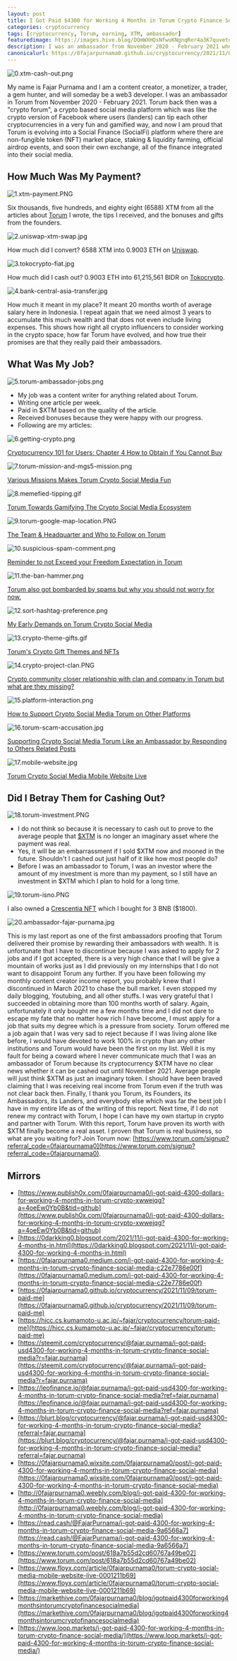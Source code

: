 ```yaml
---
layout: post
title: I Got Paid $4300 for Working 4 Months in Torum Crypto Finance Social Media
categories: cryptocurrency
tags: [cryptocurrency, Torum, earning, XTM, ambassador]
featuredimage: https://images.hive.blog/DQmWXHQsNfwuKNgnqRer4a3K7quvetqqMrGa59kEQMehMm2/0.xtm-cash-out.png
description: I was an ambassador from November 2020 - February 2021 where my job was to write contents about Torum once a week and finally cashed out XTM.
canonicalurl: https://0fajarpurnama0.github.io/cryptocurrency/2021/11/09/torum-paid-me
---
```


![0.xtm-cash-out.png](https://images.hive.blog/DQmWXHQsNfwuKNgnqRer4a3K7quvetqqMrGa59kEQMehMm2/0.xtm-cash-out.png)

My name is Fajar Purnama and I am a content creator, a monetizer, a trader, a gem hunter, and will someday be a web3 developer. I was an ambassador in Torum from November 2020 - February 2021\. Torum back then was a "crypto forum", a crypto based social media platform which was like the crypto version of Facebook where users (landers) can tip each other cryptocurrencies in a very fun and gamified way, and now I am proud that Torum is evolving into a Social Finance (SocialFi) platform where there are non-fungible token (NFT) market place, staking & liquidity farming, official airdrop events, and soon their own exchange, all of the finance integrated into their social media.



## How Much Was My Payment?

![1.xtm-payment.PNG](https://images.hive.blog/DQmZRHN3oFPxazrStn1WDejoqGhDHfdEr9HJLMsgb9Wpi3e/1.xtm-payment.PNG)

Six thousands, five hundreds, and eighty eight (6588) XTM from all the articles about [Torum](https://www.torum.com/signup?referral_code=0fajarpurnama0) I wrote, the tips I received, and the bonuses and gifts from the founders.

![2.uniswap-xtm-swap.jpg](https://images.hive.blog/DQmWeLzQPfTjHiX31rkrohmf2qrz7YoX815JnzVLrxvagoH/2.uniswap-xtm-swap.jpg)

How much did I convert? 6588 XTM into 0.9003 ETH on [Uniswap](https://app.uniswap.org/#/swap?inputCurrency=ETH&outputCurrency=0xcd1faff6e578fa5cac469d2418c95671ba1a62fe).

![3.tokocrypto-fiat.jpg](https://images.hive.blog/DQmepfBMXrhJeXKb3reHfcrWHoucfsaeyGAaLkG2BTWVDvz/3.tokocrypto-fiat.jpg)

How much did I cash out? 0.9003 ETH into 61,215,561 BIDR on [Tokocrypto](https://www.tokocrypto.com/account/signup?ref=QNIM7G1Q).

![4.bank-central-asia-transfer.jpg](https://images.hive.blog/DQmbjbEEBuWmVqigFi1SVZCTuqFY9xBMrsH7nhqj63Zfkgy/4.bank-central-asia-transfer.jpg)

How much it meant in my place? It meant 20 months worth of average salary here in Indonesia. I repeat again that we need almost 3 years to accumulate this much wealth and that does not even include living expenses. This shows how right all crypto influencers to consider working in the crypto space, how far Torum have evolved, and how true their promises are that they really paid their ambassadors.



## What Was My Job?

![5.torum-ambassador-jobs.png](https://images.hive.blog/DQmQKk9HKWaTPbqCRrVCgoMJAQ5hkVLMteFxkWHmzGAAC9w/5.torum-ambassador-jobs.png)

*   My job was a content writer for anything related about Torum.
*   Writing one article per week.
*   Paid in $XTM based on the quality of the article.
*   Received bonuses because they were happy with our progress.
*   Following are my articles:

![6.getting-crypto.png](https://images.hive.blog/DQmUW4hWyyAU58yeaeWfwzmH2Vg4DcR1Dq8URJumEKaZ29Q/6.getting-crypto.png)

[Cryptocurrency 101 for Users: Chapter 4 How to Obtain if You Cannot Buy](https://0fajarpurnama0.github.io/cryptocurrency/2020/10/10/cryptocurrency-101-chapter-4)

![7.torum-mission-and-mgs5-mission.png](https://images.hive.blog/DQmXWQW7QupSH1y83iMDnLW2sJmjCJMpJfdPqQifJtdwHyK/7.torum-mission-and-mgs5-mission.png)

[Various Missions Makes Torum Crypto Social Media Fun](https://0fajarpurnama0.github.io/cryptocurrency/2020/11/16/various-missions-makes-torum-crypto-social-media-fun)

![8.memefied-tipping.gif](https://images.hive.blog/DQmaFbSRBxithbf8rx9BQsBbY8b3uhVG6XjePTpNwTku5jP/8.memefied-tipping.gif)

[Torum Towards Gamifying The Crypto Social Media Ecosystem](https://0fajarpurnama0.github.io/cryptocurrency/2020/11/24/torum-towards-gamifying-the-crypto-social-media-ecosystem)

![9.torum-google-map-location.PNG](https://images.hive.blog/DQmURRwBdKL2r56oKcUKAJjoCQSCY55kTwaA7SajRZ6ZNpN/9.torum-google-map-location.PNG)

[The Team & Headquarter and Who to Follow on Torum](https://0fajarpurnama0.github.io/cryptocurrency/2020/12/05/team-headquarter-who-to-follow-on-torum)

![10.suspicious-spam-comment.png](https://images.hive.blog/DQmRhjgjSsKbGQXGbLfSVuPi5VAzrf8aDGNHQArQcyrN2n1/10.suspicious-spam-comment.png)

[Reminder to not Exceed your Freedom Expectation in Torum](https://0fajarpurnama0.github.io/cryptocurrency/2020/12/07/reminder-to-not-exceed-your-freedom-expectation-in-torum)

![11.the-ban-hammer.png](https://images.hive.blog/DQmVz5du7DC23F5Wf4zFh9nTp1cJK8aurmbXyQm92nmoWSt/11.the-ban-hammer.png)

[Torum also got bombarded by spams but why you should not worry for now.](https://0fajarpurnama0.github.io/cryptocurrency/2020/12/16/torum-also-got-bombarded-by-spam-but-why-you-should-not-worry-for-now)

![12.sort-hashtag-preference.png](https://images.hive.blog/DQmTYGsBT3PF169uZYQJUqj7NBtfNaW67U1qcknjbgcD4o2/12.sort-hashtag-preference.png)

[My Early Demands on Torum Crypto Social Media](https://0fajarpurnama0.github.io/cryptocurrency/2020/12/27/my-early-demands-on-torum)

![13.crypto-theme-gifts.gif](https://images.hive.blog/DQmQW5dKC5Cav9kCZgVUM9ADQCwyRWfVfyDH5Sr2um3yVEq/13.crypto-theme-gifts.gif)

[Torum's Crypto Gift Themes and NFTs](https://0fajarpurnama0.github.io/cryptocurrency/2021/01/03/torum-crypto-gift-theme-nft)

![14.crypto-project-clan.PNG](https://images.hive.blog/DQmVSocyWNMcGfuqdxtFadi8FJMNa8PdUGRays44nQanem1/14.crypto-project-clan.PNG)

[Crypto community closer relationship with clan and company in Torum but what are they missing?](https://0fajarpurnama0.github.io/cryptocurrency/2021/01/10/torum-company-clan-missing)

![15.platform-interaction.png](https://images.hive.blog/DQmaixjR6b4GoRWpQJSdyxCZNFygFA4ZxkYF1P8kNKDnMTg/15.platform-interaction.png)

[How to Support Crypto Social Media Torum on Other Platforms](https://0fajarpurnama0.github.io/cryptocurrency/2021/01/16/torum-support-other-platform)

![16.torum-scam-accusation.jpg](https://images.hive.blog/DQmaBpVhXWQo5LkkTQiHjd1oPcLaSQCkq87np4CYv8CEyMt/16.torum-scam-accusation.jpg)

[Supporting Crypto Social Media Torum Like an Ambassador by Responding to Others Related Posts](https://0fajarpurnama0.github.io/cryptocurrency/2021/01/21/torum-support-like-ambassador-respond-related)

![17.mobile-website.jpg](https://images.hive.blog/DQmUHTgvibm6fU8a6oMQ82PnQsSxMw6F8wKzTXSxHhetj7h/17.mobile-website.jpg)

[Torum Crypto Social Media Mobile Website Live](https://0fajarpurnama0.github.io/cryptocurrency/2021/02/13/torum-mobile-website-live)



## Did I Betray Them for Cashing Out?

![18.torum-investment.PNG](https://images.hive.blog/DQmT3Hk7UsmWEETuhjmrwLCoUjcu3wWCYg2mGyw6jVKbE23/18.torum-investment.PNG)

*   I do not think so because it is necessary to cash out to prove to the average people that [$XTM](https://www.coingecko.com/en/coins/torum) is no longer an imaginary asset where the payment was real.
*   Yes, it will be an embarrassment if I sold $XTM now and mooned in the future. Shouldn't I cashed out just half of it like how most people do?
*   Before I was an ambassador to Torum, I was an investor where the amount of my investment is more than my payment, so I still have an investment in $XTM which I plan to hold for a long time.

![19.torum-isno.PNG](https://images.hive.blog/DQmRPg4U99sQTtKLQqJcc21HW4cgLDNxuAW2DqF9BHKtyrG/19.torum-isno.PNG)

I also owned a [Crescentia NFT](https://www.finance.torum.com/isno) which I bought for 3 BNB ($1800).

![20.ambassador-fajar-purnama.jpg](https://images.hive.blog/DQmRX6cFW1x9nSBYo29HcVs3EKew1Rt1TkgH1NLhR458Rhi/20.ambassador-fajar-purnama.jpg)

This is my last report as one of the first ambassadors proofing that Torum delivered their promise by rewarding their ambassadors with wealth. It is unfortunate that I have to discontinue because I was asked to apply for 2 jobs and if I got accepted, there is a very high chance that I will be give a mountain of works just as I did previously on my internships that I do not want to disappoint Torum any further. If you have been following my monthly content creator income report, you probably knew that I discontinued in March 2021 to chase the bull market. I even stopped my daily blogging, Youtubing, and all other stuffs. I was very grateful that I succeeded in obtaining more than 100 months worth of salary. Again, unfortunately it only bought me a few months time and I did not dare to escape my fate that no matter how rich I have become, I must apply for a job that suits my degree which is a pressure from society. Torum offered me a job again that I was very sad to reject because if I was living alone like before, I would have devoted to work 100% in crypto than any other institutions and Torum would have been the first on my list. Well it is my fault for being a coward where I never communicate much that I was an ambassador of Torum because its cryptocurrency $XTM have no clear news whether it can be cashed out until November 2021\. Average people will just think $XTM as just an imaginary token. I should have been braved claiming that I was receiving real income from Torum even if the truth was not clear back then. Finally, I thank you Torum, its Founders, its Ambassadors, its Landers, and everybody else which was far the best job I have in my entire life as of the writing of this report. Next time, if I do not renew my contract with Torum, I hope I can have my own startup in crypto and partner with Torum. With this report, Torum have proven its worth with $XTM finally become a real asset. I proven that Torum is real business, so what are you waiting for? Join Torum now: [https://www.torum.com/signup?referral_code=0fajarpurnama0](https://www.torum.com/signup?referral_code=0fajarpurnama0).

<script src="https://widgets.coingecko.com/coingecko-coin-ticker-widget.js"></script>
<coingecko-coin-ticker-widget currency="usd" coin-id="torum" locale="en"></coingecko-coin-ticker-widget>

## Mirrors

*   [https://www.publish0x.com/0fajarpurnama0/i-got-paid-4300-dollars-for-working-4-months-in-torum-crypto-xwwejqg?a=4oeEw0Yb0B&tid=github](https://www.publish0x.com/0fajarpurnama0/i-got-paid-4300-dollars-for-working-4-months-in-torum-crypto-xwwejqg?a=4oeEw0Yb0B&tid=github)
*   [https://0darkking0.blogspot.com/2021/11/i-got-paid-4300-for-working-4-months-in.html](https://0darkking0.blogspot.com/2021/11/i-got-paid-4300-for-working-4-months-in.html)
*   [https://0fajarpurnama0.medium.com/i-got-paid-4300-for-working-4-months-in-torum-crypto-finance-social-media-c22e7786e00f](https://0fajarpurnama0.medium.com/i-got-paid-4300-for-working-4-months-in-torum-crypto-finance-social-media-c22e7786e00f)
*   [https://0fajarpurnama0.github.io/cryptocurrency/2021/11/09/torum-paid-me](https://0fajarpurnama0.github.io/cryptocurrency/2021/11/09/torum-paid-me)
*   [https://hicc.cs.kumamoto-u.ac.jp/~fajar/cryptocurrency/torum-paid-me](https://hicc.cs.kumamoto-u.ac.jp/~fajar/cryptocurrency/torum-paid-me)
*   [https://steemit.com/cryptocurrency/@fajar.purnama/i-got-paid-usd4300-for-working-4-months-in-torum-crypto-finance-social-media?r=fajar.purnama](https://steemit.com/cryptocurrency/@fajar.purnama/i-got-paid-usd4300-for-working-4-months-in-torum-crypto-finance-social-media?r=fajar.purnama)
*   [https://leofinance.io/@fajar.purnama/i-got-paid-usd4300-for-working-4-months-in-torum-crypto-finance-social-media?ref=fajar.purnama](https://leofinance.io/@fajar.purnama/i-got-paid-usd4300-for-working-4-months-in-torum-crypto-finance-social-media?ref=fajar.purnama)
*   [https://blurt.blog/cryptocurrency/@fajar.purnama/i-got-paid-usd4300-for-working-4-months-in-torum-crypto-finance-social-media?referral=fajar.purnama](https://blurt.blog/cryptocurrency/@fajar.purnama/i-got-paid-usd4300-for-working-4-months-in-torum-crypto-finance-social-media?referral=fajar.purnama)
*   [https://0fajarpurnama0.wixsite.com/0fajarpurnama0/post/i-got-paid-4300-for-working-4-months-in-torum-crypto-finance-social-media](https://0fajarpurnama0.wixsite.com/0fajarpurnama0/post/i-got-paid-4300-for-working-4-months-in-torum-crypto-finance-social-media)
*   [http://0fajarpurnama0.weebly.com/blog/i-got-paid-4300-for-working-4-months-in-torum-crypto-finance-social-media](http://0fajarpurnama0.weebly.com/blog/i-got-paid-4300-for-working-4-months-in-torum-crypto-finance-social-media)
*   [https://read.cash/@FajarPurnama/i-got-paid-4300-for-working-4-months-in-torum-crypto-finance-social-media-9a6566a7](https://read.cash/@FajarPurnama/i-got-paid-4300-for-working-4-months-in-torum-crypto-finance-social-media-9a6566a7)
*   [https://www.torum.com/post/618a7b55d2cd60767a49be02](https://www.torum.com/post/618a7b55d2cd60767a49be02)
*   [https://www.floyx.com/article/0fajarpurnama0/torum-crypto-social-media-mobile-website-live-0001211b69](https://www.floyx.com/article/0fajarpurnama0/torum-crypto-social-media-mobile-website-live-0001211b69)
*   [https://markethive.com/0fajarpurnama0/blog/igotpaid4300forworking4monthsintorumcryptofinancesocialmedia](https://markethive.com/0fajarpurnama0/blog/igotpaid4300forworking4monthsintorumcryptofinancesocialmedia)
*   [https://www.loop.markets/i-got-paid-4300-for-working-4-months-in-torum-crypto-finance-social-media/](https://www.loop.markets/i-got-paid-4300-for-working-4-months-in-torum-crypto-finance-social-media/)